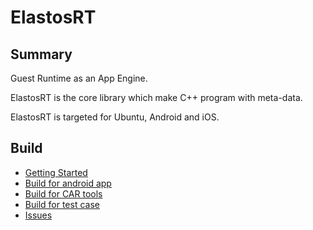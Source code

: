 # ElastosRT

## Summary

Guest Runtime as an App Engine.

ElastosRT is the core library which make C++ program with meta-data.

ElastosRT is targeted for Ubuntu, Android and iOS.


## Build

- [Getting Started](DevDoc/docs/getting_started.md)
- [Build for android app](DevDoc/docs/Example_HelloElastosDemo.md)
- [Build for CAR tools](DevDoc/docs/How_to_build_CAR_tools_such_as_carc.md)
- [Build for test case](DevDoc/docs/How_to_run_test_on_ubuntu.md)
- [Issues](DevDoc/docs/build_tips.md)

